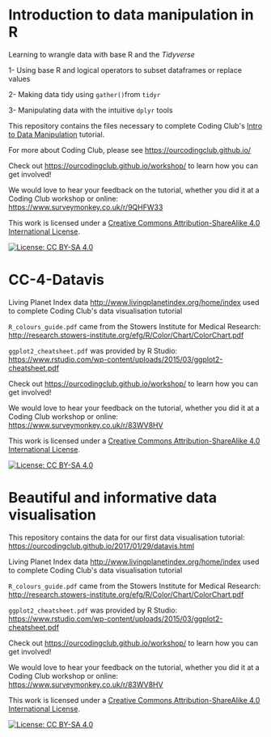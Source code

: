 # Introduction to data manipulation in R
Learning to wrangle data with base R and the *Tidyverse*

1- Using base R and logical operators to subset dataframes or replace values

2- Making data tidy using `gather()`from `tidyr` <br>

3- Manipulating data with the intuitive `dplyr` tools <br>

This repository contains the files necessary to complete Coding Club's [Intro to Data Manipulation](https://ourcodingclub.github.io/2017/01/06/data-manip-intro.html) tutorial.

For more about Coding Club, please see https://ourcodingclub.github.io/

Check out https://ourcodingclub.github.io/workshop/ to learn how you can get involved!

We would love to hear your feedback on the tutorial, whether you did it at a Coding Club workshop or online: 
https://www.surveymonkey.co.uk/r/9QHFW33

This work is licensed under a [Creative Commons Attribution-ShareAlike 4.0 International License](https://creativecommons.org/licenses/by-sa/4.0/).

[![License: CC BY-SA 4.0](https://licensebuttons.net/l/by-sa/4.0/80x15.png)](https://creativecommons.org/licenses/by-sa/4.0/)


# CC-4-Datavis

Living Planet Index data http://www.livingplanetindex.org/home/index used to complete Coding Club's data visualisation tutorial

`R_colours_guide.pdf` came from the Stowers Institute for Medical Research: http://research.stowers-institute.org/efg/R/Color/Chart/ColorChart.pdf

`ggplot2_cheatsheet.pdf` was provided by R Studio: https://www.rstudio.com/wp-content/uploads/2015/03/ggplot2-cheatsheet.pdf 

Check out https://ourcodingclub.github.io/workshop/ to learn how you can get involved!

We would love to hear your feedback on the tutorial, whether you did it at a Coding Club workshop or online: 
https://www.surveymonkey.co.uk/r/83WV8HV

This work is licensed under a [Creative Commons Attribution-ShareAlike 4.0 International License](https://creativecommons.org/licenses/by-sa/4.0/).

[![License: CC BY-SA 4.0](https://licensebuttons.net/l/by-sa/4.0/80x15.png)](https://creativecommons.org/licenses/by-sa/4.0/)


# Beautiful and informative data visualisation

This repository contains the data for our first data visualisation tutorial: https://ourcodingclub.github.io/2017/01/29/datavis.html

Living Planet Index data http://www.livingplanetindex.org/home/index used to complete Coding Club's data visualisation tutorial

`R_colours_guide.pdf` came from the Stowers Institute for Medical Research: http://research.stowers-institute.org/efg/R/Color/Chart/ColorChart.pdf

`ggplot2_cheatsheet.pdf` was provided by R Studio: https://www.rstudio.com/wp-content/uploads/2015/03/ggplot2-cheatsheet.pdf 

Check out https://ourcodingclub.github.io/workshop/ to learn how you can get involved!

We would love to hear your feedback on the tutorial, whether you did it at a Coding Club workshop or online: 
https://www.surveymonkey.co.uk/r/83WV8HV

This work is licensed under a [Creative Commons Attribution-ShareAlike 4.0 International License](https://creativecommons.org/licenses/by-sa/4.0/).

[![License: CC BY-SA 4.0](https://licensebuttons.net/l/by-sa/4.0/80x15.png)](https://creativecommons.org/licenses/by-sa/4.0/)